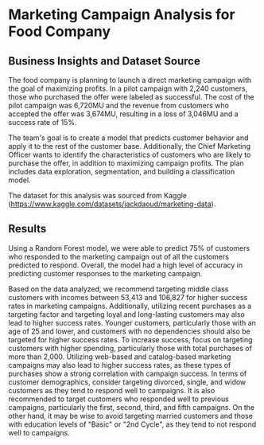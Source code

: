 # Marketing Campaign Analysis for Food Company
## Business Insights and Dataset Source
The food company is planning to launch a direct marketing campaign with the goal of maximizing profits. In a pilot campaign with 2,240 customers, those who purchased the offer were labeled as successful. The cost of the pilot campaign was 6,720MU and the revenue from customers who accepted the offer was 3,674MU, resulting in a loss of 3,046MU and a success rate of 15%.

The team's goal is to create a model that predicts customer behavior and apply it to the rest of the customer base. Additionally, the Chief Marketing Officer wants to identify the characteristics of customers who are likely to purchase the offer, in addition to maximizing campaign profits. The plan includes data exploration, segmentation, and building a classification model.

The dataset for this analysis was sourced from Kaggle (https://www.kaggle.com/datasets/jackdaoud/marketing-data).

## Results
Using a Random Forest model, we were able to predict 75% of customers who responded to the marketing campaign out of all the customers predicted to respond. Overall, the model had a high level of accuracy in predicting customer responses to the marketing campaign.

Based on the data analyzed, we recommend targeting middle class customers with incomes between 53,413 and 106,827 for higher success rates in marketing campaigns. Additionally, utilizing recent purchases as a targeting factor and targeting loyal and long-lasting customers may also lead to higher success rates. Younger customers, particularly those with an age of 25 and lower, and customers with no dependencies should also be targeted for higher success rates. To increase success, focus on targeting customers with higher spending, particularly those with total purchases of more than 2,000. Utilizing web-based and catalog-based marketing campaigns may also lead to higher success rates, as these types of purchases show a strong correlation with campaign success. In terms of customer demographics, consider targeting divorced, single, and widow customers as they tend to respond well to campaigns. It is also recommended to target customers who responded well to previous campaigns, particularly the first, second, third, and fifth campaigns. On the other hand, it may be wise to avoid targeting married customers and those with education levels of "Basic" or "2nd Cycle", as they tend to not respond well to campaigns.
